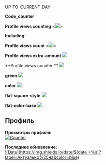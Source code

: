 UP-TO-CURRENT-DAY

**Code_counter**

**Profile views counting**
<![](https://komarev.com/ghpvc/?username=LaraEvdokimova&color=green&style=for-the-badge&label=PROFILE+VIEW+COUNTINGS&base=100500)>

**Including:**

**Profile views count**
<![](https://komarev.com/ghpvc/?username=LaraEvdokimova&label=PROFILE+VIEWS+COUNT)>

**Profile views extra-amount**
![](https://komarev.com/ghpvc/?username=LaraEvdokimova&abbreviated=true)

**Profile views counter **
![](https://komarev.com/ghpvc/?username=LaraEvdokimova)

**green**
![](https://komarev.com/ghpvc/?username=LaraEvdokimova&color=green)

**color**
![](https://komarev.com/ghpvc/?username=LaraEvdokimova&color=dc143c)

**flat-square-style**
![](https://komarev.com/ghpvc/?username=LaraEvdokimova&style=flat-square)

**flat-color-base**
![](https://komarev.com/ghpvc/?username=LaraEvdokimova&base=0)

## Профиль

**Просмотры профиля:**  
[![Counter](https://img.shields.io/badge/Total_Views-100,836-brightgreen)](https://github.com/yourprofile)  

**Последнее обновление:**  
[![Date](https://img.shields.io/date/$(date +%s)?label=Актуально%20на&color=blue)](https://shields.io)
